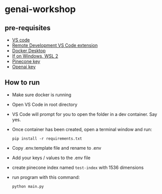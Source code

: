 # genai-workshop

## pre-requisites

- [VS code](https://code.visualstudio.com/)
- [Remote Development VS Code extension](https://marketplace.visualstudio.com/items?itemName=ms-vscode-remote.vscode-remote-extensionpack)
- [Docker Desktop](https://www.docker.com/products/docker-desktop/)
- [If on Windows, WSL 2](https://learn.microsoft.com/en-us/windows/wsl/install)
- [Pinecone key](https://www.pinecone.io/)
- [Openai key](https://openai.com/)

## How to run

- Make sure docker is running
- Open VS Code in root directory
- VS Code will prompt for you to open the folder in a dev container. Say yes.
- Once container has been created, open a terminal window and run:

  `pip install -r requirements.txt`

- Copy .env.template file and rename to .env
- Add your keys / values to the .env file
- create pinecone index named `test-index` with 1536 dimensions
- run program with this command:

  `python main.py`